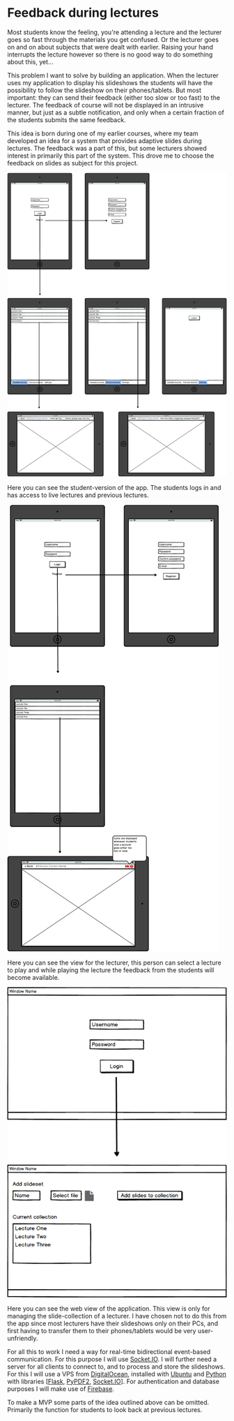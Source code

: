 # Feedback during lectures

Most students know the feeling, you're attending a lecture and the lecturer goes so fast through the materials you get confused. Or the lecturer goes on and on about subjects that were dealt with earlier. Raising your hand interrupts the lecture however so there is no good way to do something about this, yet...

This problem I want to solve by building an application. When the lecturer uses my application to display his slideshows the students will have the possibility to follow the slideshow on their phones/tablets. But most important: they can send their feedback (either too slow or too fast) to the lecturer. The feedback of course will not be displayed in an intrusive manner, but just as a subtle notification, and only when a certain fraction of the students submits the same feedback.

This idea is born during one of my earlier courses, where my team developed an idea for a system that provides adaptive slides during lectures. The feedback was a part of this, but some lecturers showed interest in primarily this part of the system. This drove me to choose the feedback on slides as subject for this project.

![student](doc/student.png "Student View")

Here you can see the student-version of the app. The students logs in and has access to live lectures and previous lectures.

![lecturer](doc/lecturer.png "Lecturer View")

Here you can see the view for the lecturer, this person can select a lecture to play and while playing the lecture the feedback from the students will become available.

![web](doc/web.png "Web View")

Here you can see the web view of the application. This view is only for managing the slide-collection of a lecturer. I have chosen not to do this from the app since most lecturers have their slideshows only on their PCs, and first having to transfer them to their phones/tablets would be very user-unfriendly.

For all this to work I need a way for real-time bidirectional event-based communication. For this purpose I will use [Socket.IO](https://www.socket.io).
I will further need a server for all clients to connect to, and to process and store the slideshows. For this I will use a VPS from [DigitalOcean](https://www.digitalocean.com), installed with [Ubuntu](https://www.ubuntu.com) and [Python](https://python.org) with libraries [[Flask](http://flask.pocoo.org), [PyPDF2](https://pypi.python.org/pypi/PyPDF2/1.26.0), [Socket.IO](https://pypi.python.org/pypi/python-socketio)].
For authentication and database purposes I will make use of [Firebase](https://firebase.google.com). 

To make a MVP some parts of the idea outlined above can be omitted. Primarily the function for students to look back at previous lectures.

